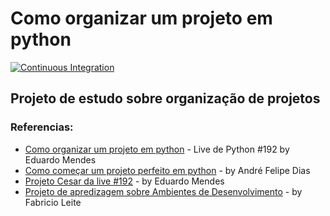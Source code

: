 # Como organizar um projeto em python

[![Continuous Integration](https://github.com/faleite/projeto/actions/workflows/continuous_integration.yml/badge.svg)](https://github.com/faleite/projeto/actions/workflows/continuous_integration.yml)

## Projeto de estudo sobre organização de projetos

### Referencias:

- [Como organizar um projeto em python](https://www.youtube.com/watch?v=O3bs4JtHrow) - Live de Python #192 by Eduardo Mendes
- [Como começar um projeto perfeito em python](https://blog.pronus.io/posts/python/como-comecar-um-projeto-python-perfeito/) - by André Felipe Dias
- [Projeto Cesar da live #192](https://github.com/dunossauro/cesar-live-192) - by Eduardo Mendes
- [Projeto de apredizagem sobre Ambientes de Desenvolvimento](https://github.com/faleite/virtualenv) - by Fabricio Leite
